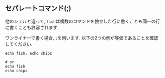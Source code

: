 ## セパレートコマンド(;)

他のシェルと違って, `fish`は複数のコマンドを独立した行に書くことも同一の行に書くことも許容されます.

ワンライナーで書く場合, `;`を用います.
以下の2つの例が等価であることを確認してください.

```fish
echo fish; echo chips

# or
echo fish
echo chips
```
